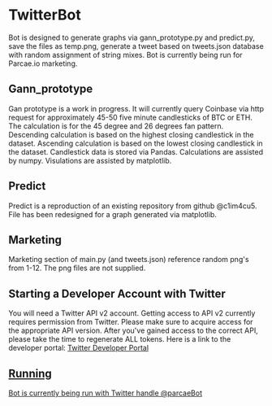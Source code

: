 # TwitterBot
Bot is designed to generate graphs via gann_prototype.py and predict.py, save the files as temp.png, generate a tweet based on tweets.json database with random assignment of string mixes. Bot is currently being run for Parcae.io marketing.

## Gann_prototype
Gan prototype is a work in progress. It will currently query Coinbase via http request for approximately 45-50 five minute candlesticks of BTC or ETH. The calculation is for the 45 degree and 26 degrees fan pattern. Descending calculation is based on the highest closing candlestick in the dataset. Ascending calculation is based on the lowest closing candlestick in the dataset. Candlestick data is stored via Pandas. Calculations are assisted by numpy. Visulations are assisted by matplotlib.

## Predict
Predict is a reproduction of an existing repository from github @c1im4cu5. File has been redesigned for a graph generated via matplotlib.

## Marketing
Marketing section of main.py (and tweets.json) reference random png's from 1-12. The png files are not supplied.

## Starting a Developer Account with Twitter
You will need a Twitter API v2 account. Getting access to API v2 currently requires permission from Twitter. Please make sure to acquire access for the appropriate API version. After you've gained access to the correct API, please take the time to regenerate ALL tokens. Here is a link to the developer portal: <a href="https://developer.twitter.com/">Twitter Developer Portal</ahref>

## Running
Bot is currently being run with Twitter handle @parcaeBot
